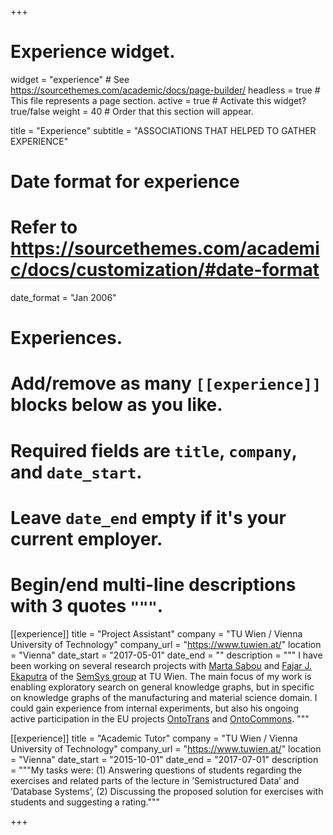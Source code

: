 +++
# Experience widget.
widget = "experience"  # See https://sourcethemes.com/academic/docs/page-builder/
headless = true  # This file represents a page section.
active = true  # Activate this widget? true/false
weight = 40  # Order that this section will appear.

title = "Experience"
subtitle = "ASSOCIATIONS THAT HELPED TO GATHER EXPERIENCE"

# Date format for experience
#   Refer to https://sourcethemes.com/academic/docs/customization/#date-format
date_format = "Jan 2006"

# Experiences.
#   Add/remove as many `[[experience]]` blocks below as you like.
#   Required fields are `title`, `company`, and `date_start`.
#   Leave `date_end` empty if it's your current employer.
#   Begin/end multi-line descriptions with 3 quotes `"""`.
[[experience]]
  title = "Project Assistant"
  company = "TU Wien / Vienna University of Technology"
  company_url = "https://www.tuwien.at/"
  location = "Vienna"
  date_start = "2017-05-01"
  date_end = ""
  description = """
I have been working on several research projects with [Marta Sabou](https://martasabou.wordpress.com/) and [Fajar J. Ekaputra](http://juang.id/) of the [SemSys group](http://semsys.ifs.tuwien.ac.at/) at TU Wien. The main focus of my work is enabling exploratory search on general knowledge graphs, but in specific on knowledge graphs of the manufacturing and material science domain. I could gain experience from internal experiments, but also his ongoing active participation in the EU projects [OntoTrans](https://ontotrans.eu/) and [OntoCommons](https://ontocommons.eu/).
  """

[[experience]]
  title = "Academic Tutor"
  company = "TU Wien / Vienna University of Technology"
  company_url = "https://www.tuwien.at/"
  location = "Vienna"
  date_start = "2015-10-01"
  date_end = "2017-07-01"
  description = """My tasks were: (1) Answering questions of students regarding the exercises and related parts of the lecture in
’Semistructured Data’ and ’Database Systems’, (2) Discussing the proposed solution for exercises with students and suggesting a rating."""

+++
